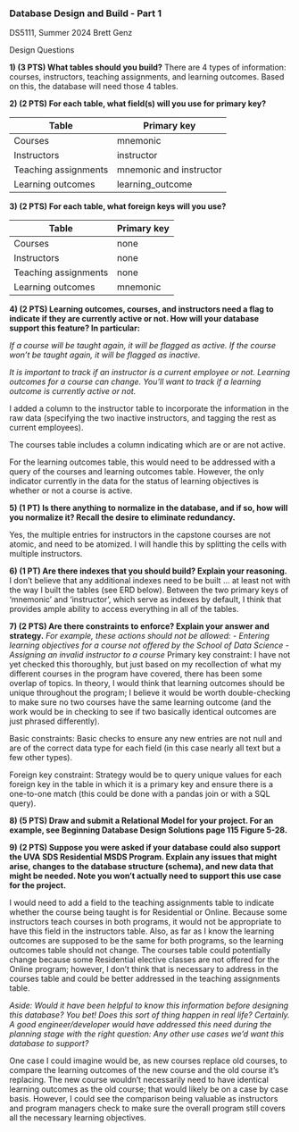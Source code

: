 ### Database Design and Build - Part 1
DS5111, Summer 2024
Brett Genz

Design Questions

**1) (3 PTS) What tables should you build?**
There are 4 types of information: courses, instructors, teaching assignments, and learning outcomes. Based on this, the database will need those 4 tables.

**2) (2 PTS) For each table, what field(s) will you use for primary key?**

| Table |	Primary key |
| ------|---------------|
|Courses|	mnemonic    |
| Instructors|	instructor|
|Teaching assignments|	mnemonic and instructor|
|Learning outcomes|	learning_outcome|


**3) (2 PTS) For each table, what foreign keys will you use?**

| Table |	Primary key |
| ------|---------------|
|Courses|	none    |
| Instructors|	none|
|Teaching assignments|	none|
|Learning outcomes|	mnemonic|


**4) (2 PTS) Learning outcomes, courses, and instructors need a flag to indicate if they are currently active or not. How will your database support this feature? In particular:**

*If a course will be taught again, it will be flagged as active. If the course won’t be taught again, it will be flagged as inactive.*

*It is important to track if an instructor is a current employee or not.*
*Learning outcomes for a course can change. You’ll want to track if a learning outcome is currently active or not.*

I added a column to the instructor table to incorporate the information in the raw data (specifying the two inactive instructors, and tagging the rest as current employees).

The courses table includes a column indicating which are or are not active.

For the learning outcomes table, this would need to be addressed with a query of the courses and learning outcomes table. However, the only indicator currently in the data for the status of learning objectives is whether or not a course is active.


**5) (1 PT) Is there anything to normalize in the database, and if so, how will you normalize it? Recall the desire to eliminate redundancy.**

Yes, the multiple entries for instructors in the capstone courses are not atomic, and need to be atomized. I will handle this by splitting the cells with multiple instructors. 

**6) (1 PT) Are there indexes that you should build? Explain your reasoning.**
I don’t believe that any additional indexes need to be built … at least not with the way I built the tables (see ERD below). Between the two primary keys of ‘mnemonic’ and ‘instructor’, which serve as indexes by default, I think that provides ample ability to access everything in all of the tables.

**7) (2 PTS) Are there constraints to enforce? Explain your answer and strategy.**
*For example, these actions should not be allowed:*
*- Entering learning objectives for a course not offered by the School of Data Science*
*- Assigning an invalid instructor to a course*
Primary key constraint: I have not yet checked this thoroughly, but just based on my recollection of what my different courses in the program have covered, there has been some overlap of topics. In theory, I would think that learning outcomes should be unique throughout the program; I believe it would be worth double-checking to make sure no two courses have the same learning outcome (and the work would be in checking to see if two basically identical outcomes are just phrased differently).

Basic constraints: Basic checks to ensure any new entries are not null and are of the correct data type for each field (in this case nearly all text but a few other types).

Foreign key constraint: Strategy would be to query unique values for each foreign key in the table in which it is a primary key and ensure there is a one-to-one match (this could be done with a pandas join or with a SQL query).

**8) (5 PTS) Draw and submit a Relational Model for your project. For an example, see Beginning Database Design Solutions page 115 Figure 5-28.**

 

**9) (2 PTS) Suppose you were asked if your database could also support the UVA SDS Residential MSDS Program. Explain any issues that might arise, changes to the database structure (schema), and new data that might be needed. Note you won’t actually need to support this use case for the project.**

I would need to add a field to the teaching assignments table to indicate whether the course being taught is for Residential or Online. Because some instructors teach courses in both programs, it would not be appropriate to have this field in the instructors table. Also, as far as I know the learning outcomes are supposed to be the same for both programs, so the learning outcomes table should not change. The courses table could potentially change because some Residential elective classes are not offered for the Online program; however, I don’t think that is necessary to address in the courses table and could be better addressed in the teaching assignments table.

*Aside: Would it have been helpful to know this information before designing this database? You bet! Does this sort of thing happen in real life? Certainly. A good engineer/developer would have addressed this need during the planning stage with the right question: Any other use cases we’d want this database to support?*

One case I could imagine would be, as new courses replace old courses, to compare the learning outcomes of the new course and the old course it’s replacing. The new course wouldn’t necessarily need to have identical learning outcomes as the old course; that would likely be on a case by case basis. However, I could see the comparison being valuable as instructors and program managers check to make sure the overall program still covers all the necessary learning objectives.
